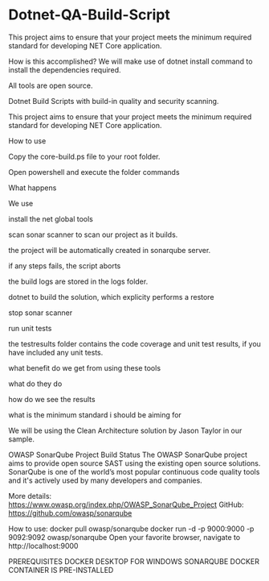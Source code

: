 # Dotnet-QA-Build-Script
This project aims to ensure that your project meets the minimum required standard for developing NET Core application.

How is this accomplished?
We will make use of dotnet install command to install the dependencies required.

All tools are open source.

Dotnet Build Scripts with build-in quality and security scanning.

This project aims to ensure that your project meets the minimum required standard for developing NET Core application.

How to use

Copy the core-build.ps file to your root folder.

Open powershell and execute the folder commands

What happens

We use 

install the net global tools

scan sonar scanner to scan our project as it builds.

the project will be automatically created in sonarqube server.

if any steps fails, the script aborts

the build logs are stored in the logs folder.


dotnet to build the solution, which explicity performs a restore

stop sonar scanner

run unit tests

the testresults folder contains the code coverage and unit test results, if you have included any unit tests.

what benefit do we get from using these tools

what do they do

how do we see the results

what is the minimum standard i should be aiming for





We will be using the Clean Architecture solution by Jason Taylor in our sample.

OWASP SonarQube Project Build Status
The OWASP SonarQube project aims to provide open source SAST using the existing open source solutions. SonarQube is one of the world’s most popular continuous code quality tools and it's actively used by many developers and companies.

More details: https://www.owasp.org/index.php/OWASP_SonarQube_Project GitHub: https://github.com/owasp/sonarqube

How to use:
docker pull owasp/sonarqube
docker run -d -p 9000:9000 -p 9092:9092 owasp/sonarqube
Open your favorite browser, navigate to http://localhost:9000


PREREQUISITES
DOCKER DESKTOP FOR WINDOWS
SONARQUBE DOCKER CONTAINER IS PRE-INSTALLED


